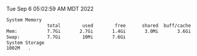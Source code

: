 Tue Sep  6 05:02:59 AM MDT 2022
```bash
System Memory
               total        used        free      shared  buff/cache   available
Mem:           7.7Gi       2.7Gi       1.4Gi       3.0Mi       3.6Gi       4.6Gi
Swap:          7.7Gi        10Mi       7.6Gi
System Storage
1002M	.
```
